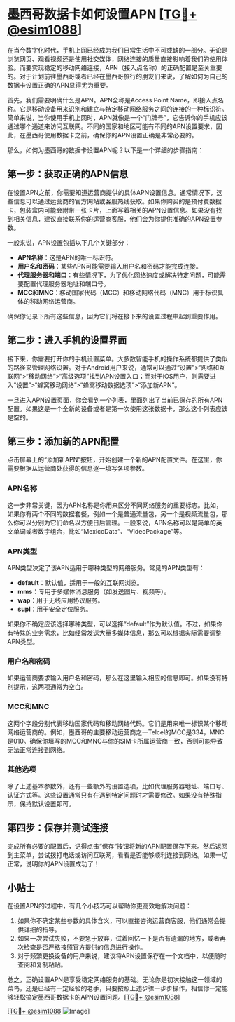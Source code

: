 # 墨西哥数据卡如何设置APN [[TG💪+ @esim1088](https://t.me/s/esim1088)]

在当今数字化时代，手机上网已经成为我们日常生活中不可或缺的一部分。无论是浏览网页、观看视频还是使用社交媒体，网络连接的质量直接影响着我们的使用体验。而要实现稳定的移动网络连接，APN（接入点名称）的正确配置是至关重要的。对于计划前往墨西哥或者已经在墨西哥旅行的朋友们来说，了解如何为自己的数据卡设置正确的APN显得尤为重要。

首先，我们需要明确什么是APN。APN全称是Access Point Name，即接入点名称。它是移动设备用来识别和建立与特定移动网络服务之间的连接的一种标识符。简单来说，当你使用手机上网时，APN就像是一个“门牌号”，它告诉你的手机应该通过哪个通道来访问互联网。不同的国家和地区可能有不同的APN设置要求，因此，在墨西哥使用数据卡之前，确保你的APN设置正确是非常必要的。

那么，如何为墨西哥的数据卡设置APN呢？以下是一个详细的步骤指南：

## 第一步：获取正确的APN信息

在设置APN之前，你需要知道运营商提供的具体APN设置信息。通常情况下，这些信息可以通过运营商的官方网站或客服热线获取。如果你购买的是预付费数据卡，包装盒内可能会附带一张卡片，上面写着相关的APN设置信息。如果没有找到相关信息，建议直接联系你的运营商客服，他们会为你提供准确的APN设置参数。

一般来说，APN设置包括以下几个关键部分：
- **APN名称**：这是APN的唯一标识符。
- **用户名和密码**：某些APN可能需要输入用户名和密码才能完成连接。
- **代理服务器和端口**：有些情况下，为了优化网络速度或解决特定问题，可能需要配置代理服务器地址和端口号。
- **MCC和MNC**：移动国家代码（MCC）和移动网络代码（MNC）用于标识具体的移动网络运营商。

确保你记录下所有这些信息，因为它们将在接下来的设置过程中起到重要作用。

## 第二步：进入手机的设置界面

接下来，你需要打开你的手机设置菜单。大多数智能手机的操作系统都提供了类似的路径来管理网络设置。对于Android用户来说，通常可以通过“设置”>“网络和互联网”>“移动网络”>“高级选项”找到APN设置入口；而对于iOS用户，则需要进入“设置”>“蜂窝移动网络”>“蜂窝移动数据选项”>“添加新APN”。

一旦进入APN设置页面，你会看到一个列表，里面列出了当前已保存的所有APN配置。如果这是一个全新的设备或者是第一次使用这张数据卡，那么这个列表应该是空的。

## 第三步：添加新的APN配置

点击屏幕上的“添加新APN”按钮，开始创建一个新的APN配置文件。在这里，你需要根据从运营商处获得的信息逐一填写各项参数。

### APN名称
这一步非常关键，因为APN名称是你用来区分不同网络服务的重要标志。比如，如果你有两个不同的数据套餐，例如一个是普通流量包，另一个是视频流量包，那么你可以分别为它们命名以方便日后管理。一般来说，APN名称可以是简单的英文单词或者数字组合，比如“MexicoData”、“VideoPackage”等。

### APN类型
APN类型决定了该APN适用于哪种类型的网络服务。常见的APN类型有：
- **default**：默认值，适用于一般的互联网浏览。
- **mms**：专用于多媒体消息服务（如发送图片、视频等）。
- **wap**：用于无线应用协议服务。
- **supl**：用于安全定位服务。

如果你不确定应该选择哪种类型，可以选择“default”作为默认值。不过，如果你有特殊的业务需求，比如经常发送大量多媒体信息，那么可以根据实际需要调整APN类型。

### 用户名和密码
如果运营商要求输入用户名和密码，那么在这里输入相应的信息即可。如果没有特别提示，这两项通常为空白。

### MCC和MNC
这两个字段分别代表移动国家代码和移动网络代码。它们是用来唯一标识某个移动网络运营商的。例如，墨西哥的主要移动运营商之一Telcel的MCC是334，MNC是010。确保你填写的MCC和MNC与你的SIM卡所属运营商一致，否则可能导致无法正常连接到网络。

### 其他选项
除了上述基本参数外，还有一些额外的设置选项，比如代理服务器地址、端口号、认证方式等。这些设置通常只有在遇到特定问题时才需要修改。如果没有特殊指示，保持默认设置即可。

## 第四步：保存并测试连接

完成所有必要的配置后，记得点击“保存”按钮将新的APN配置保存下来。然后返回到主菜单，尝试拨打电话或访问互联网，看看是否能够顺利连接到网络。如果一切正常，说明你的APN设置成功了！

## 小贴士

在设置APN的过程中，有几个小技巧可以帮助你更高效地解决问题：
1. 如果你不确定某些参数的具体含义，可以直接咨询运营商客服，他们通常会提供详细的指导。
2. 如果一次尝试失败，不要急于放弃，试着回忆一下是否有遗漏的地方，或者再次检查是否严格按照官方提供的信息进行操作。
3. 对于频繁更换设备的用户来说，建议将APN设置保存在一个文档中，以便随时查阅和复制粘贴。

总之，正确设置APN是享受稳定网络服务的基础。无论你是初次接触这一领域的菜鸟，还是已经有一定经验的老手，只要按照上述步骤一步步操作，相信你一定能够轻松搞定墨西哥数据卡的APN设置问题。[[TG💪+ @esim1088](https://t.me/s/esim1088)]

[[TG💪+ @esim1088](https://t.me/s/esim1088) ![Image](https://i.postimg.cc/4NQfJmqS/Snipaste-2025-05-13-00-14-12.png)]
